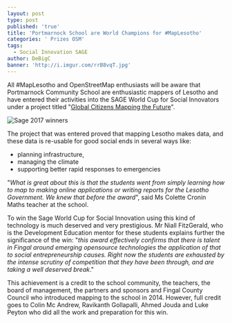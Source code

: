 ```yaml
---
layout: post
type: post
published: 'true'
title: 'Portmarnock School are World Champions for #MapLesotho'
categories: ' Prizes OSM'
tags:
  - Social Innovation SAGE
author: DeBigC
banner: 'http://i.imgur.com/rrB8vqT.jpg'
---
```

All #MapLesotho and OpenStreetMap enthusiasts will be aware that Portmarnock Community School are enthusiastic mappers of Lesotho and have entered their activities  into the SAGE World Cup for Social Innovators under a project titled "[Global Citizens Mapping the Future](https://twitter.com/globalcitmtf?lang=en)". 

![Sage 2017 winners](http://i.imgur.com/rrB8vqT.jpg)

The project that was entered proved that mapping Lesotho makes data, and these data is re-usable for good social ends in several ways like: 
- planning infrastructure, 
- managing the climate
- supporting better rapid responses to emergencies 

"*What is great about this is that the students went from simply learning how to map to making online applications or writing reports for the Lesotho Government. We knew that before the award*", said Ms Colette Cronin Maths teacher at the school.

To win the Sage World Cup for Social Innovation using this kind of technology is much deserved and very prestigious. Mr Niall FitzGerald, who is the Development Education mentor for these students explains further the significance of the win: "*this award effectively confirms that there is talent in Fingal around emerging opensource technologies the application of that to social entrepreneurship causes. Right now the students are exhausted by the intense scrutiny of competition that they have been through, and are taking a well deserved break*."

This achievement is a credit to the school community, the teachers, the board of management, the partners and sponsors and Fingal County Council who introduced mapping to the school in 2014. However, full credit goes to Colin Mc Andrew, Ravikanth Gollapalli, Ahmed Jouda and Luke Peyton who did all the work and preparation for this win. 









